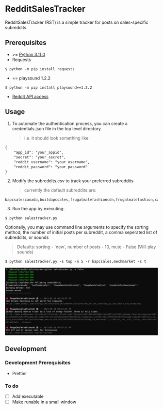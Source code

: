 # RedditSalesTracker

RedditSalesTracker (RST) is a simple tracker for posts on sales-specific subreddits.

## Prerequisites

- \>= [Python 3.11.0](https://www.python.org/downloads/)
- Requests

```
$ python -m pip install requests
```

- == playsound 1.2.2

```
$ python -m pip install playsound==1.2.2
```

- [Reddit API access](https://github.com/reddit-archive/reddit/wiki/OAuth2)

## Usage

1. To automate the authentication process, you can create a credentials.json file in the top level directory
   > i.e. it should look something like:

```
{
    "app_id": "your_appid",
    "secret": "your_secret",
    "reddit_username": "your_username",
    "reddit_password": "your_password"
}
```

2. Modify the subreddits.csv to track your preferred subreddits
   > currently the default subreddits are:

```
bapcsalescanada,buildapcsales,frugalmalefashioncdn,frugalmalefashion,canadianhardwareswap
```

3. Run the app by executing:

```
$ python salestracker.py
```

Optionally, you may use command line arguments to specify the sorting method, the number of initial posts per subreddit, a comma seperated list of subreddits, or sounds

> Defaults: sorting - 'new', number of posts - 10, mute - False (Will play sounds)

```
$ python salestracker.py -s top -n 5 -r bapcsales,mechmarket -s t
```

![Example output](docs/img/example1.PNG)

## Development

### Development Prerequisites

- Prettier

### To do

- [ ] Add executable
- [ ] Make runable in a small window
